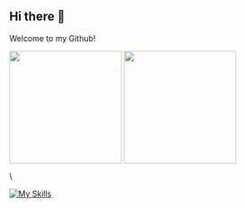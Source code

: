 ## Hi there 👋

<!--
**biuwuLOK/biuwuLOK** is a ✨ _special_ ✨ repository because its `README.md` (this file) appears on your GitHub profile.

Here are some ideas to get you started:

- 🔭 I’m currently working on ...
- 🌱 I’m currently learning ...
- 👯 I’m looking to collaborate on ...
- 🤔 I’m looking for help with ...
- 💬 Ask me about ...
- 📫 How to reach me: ...
- 😄 Pronouns: ...
- ⚡ Fun fact: ...
-->

Welcome to my Github!

<div>
  <img height=200 align="center" src="https://github-readme-stats.vercel.app/api?username=biuwuLOK&rank_icon=default&include_all_commits=true" />
  <img height=200 align="center" src="https://github-readme-stats.vercel.app/api/top-langs?username=biuwuLOK&layout=compact&langs_count=8&card_width=320&theme=onedark" />
</div>

\

[![My Skills](https://skillicons.dev/icons?i=js,html,css,wasm)](https://skillicons.dev)
